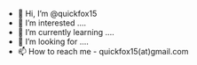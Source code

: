 - 👋 Hi, I’m @quickfox15
- 👀 I’m interested ....
- 🌱 I’m currently learning ....
- 💞️ I’m looking for ....
- 📫 How to reach me - quickfox15(at)gmail.com

<!---
quickfox15/quickfox15 is a ✨ special ✨ repository because its `README.md` (this file) appears on your GitHub profile.
You can click the Preview link to take a look at your changes.
--->
